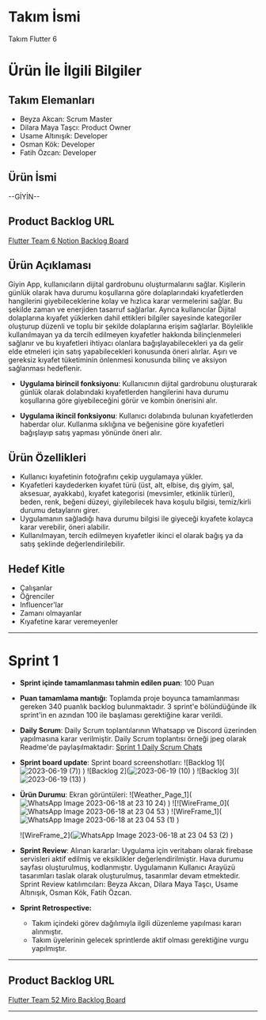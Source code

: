 # **Takım İsmi**

Takım Flutter 6

# Ürün İle İlgili Bilgiler

## Takım Elemanları
- Beyza Akcan: Scrum Master
- Dilara Maya Taşcı: Product Owner
- Usame Altınışık: Developer
- Osman Kök: Developer
- Fatih Özcan: Developer

## Ürün İsmi

--GİYİN--

## Product Backlog URL

[Flutter Team 6 Notion Backlog Board](https://www.notion.so/e12b45d9475e4d28bc8ec76476316a03?v=9f50567ba551486eb9867075bc6077c4)


## Ürün Açıklaması

Giyin App, kullanıcıların dijital gardrobunu oluşturmalarını sağlar. Kişilerin günlük olarak hava durumu koşullarına göre dolaplarındaki kıyafetlerden hangilerini giyebileceklerine kolay ve hızlıca karar vermelerini sağlar. Bu şekilde zaman ve enerjiden tasarruf sağlarlar. Ayrıca kullanıcılar Dijital dolaplarına kıyafet yüklerken dahil ettikleri bilgiler sayesinde kategoriler oluşturup düzenli ve toplu bir şekilde dolaplarına erişim sağlarlar. Böylelikle kullanılmayan ya da tercih edilmeyen kıyafetler hakkında bilinçlenmeleri sağlanır ve bu kıyafetleri ihtiyacı olanlara bağışlayabilecekleri ya da gelir elde etmeleri için satış yapabilecekleri konusunda öneri alırlar. Aşırı ve gereksiz kıyafet tüketiminin önlenmesi konusunda bilinç ve aksiyon sağlanması hedeflenir.

- **Uygulama birincil fonksiyonu**: Kullanıcının dijital gardrobunu oluşturarak günlük olarak dolabındaki kıyafetlerden hangilerini hava durumu koşullarına göre giyebileceğini görür ve kombin önerisini alır. 

- **Uygulama ikincil fonksiyonu**: Kullanıcı dolabında bulunan kıyafetlerden haberdar olur. Kullanma sıklığına ve beğenisine göre kıyafetleri bağışlayıp satış yapması yönünde öneri alır. 


## Ürün Özellikleri

- Kullanıcı kıyafetinin fotoğrafını çekip uygulamaya yükler.
- Kıyafetleri kaydederken kıyafet türü (üst, alt, elbise, dış giyim, şal, aksesuar, ayakkabı), kıyafet kategorisi (mevsimler, etkinlik türleri), beden, renk, beğeni düzeyi, giyilebilecek hava koşulu bilgisi, temiz/kirli durumu detaylarını girer.
- Uygulamanın sağladığı hava durumu bilgisi ile giyeceği kıyafete kolayca karar verebilir, öneri alabilir.
- Kullanılmayan, tercih edilmeyen kıyafetler ikinci el olarak bağış ya da satış şeklinde değerlendirilebilir.


## Hedef Kitle

- Çalışanlar
- Öğrenciler
- Influencer'lar
- Zamanı olmayanlar
- Kıyafetine karar veremeyenler




---

# Sprint 1

- **Sprint içinde tamamlanması tahmin edilen puan**: 100 Puan


- **Puan tamamlama mantığı**: Toplamda proje boyunca tamamlanması gereken 340 puanlık backlog bulunmaktadır. 3 sprint'e bölündüğünde ilk sprint'in en azından 100 ile başlaması gerektiğine karar verildi.


- **Daily Scrum**: Daily Scrum toplantılarının Whatsapp ve Discord üzerinden yapılmasına karar verilmiştir. Daily Scrum toplantısı örneği jpeg olarak Readme'de paylaşılmaktadır: [Sprint 1 Daily Scrum Chats](https://github.com/........)

- **Sprint board update**: Sprint board screenshotları: 
![Backlog 1](![2023-06-19 (7)](https://github.com/ookokk/f6_bootcamp/assets/135658088/84638f0b-c630-4c91-bbef-7663a5ea772d)) 
)
![Backlog 2](![2023-06-19 (10)](https://github.com/ookokk/f6_bootcamp/assets/135658088/e174723b-a30b-49cf-9bd2-3d08a17aa272)
)
![Backlog 3](![2023-06-19 (13)](https://github.com/ookokk/f6_bootcamp/assets/135658088/dad894f0-ebbc-4e4f-bad6-bf79b89d8d76)
)


- **Ürün Durumu**: Ekran görüntüleri:
  ![Weather_Page_1](![WhatsApp Image 2023-06-18 at 23 10 24](https://github.com/ookokk/f6_bootcamp/assets/135658088/5c8574d5-25d6-4ed7-9518-fd7d5f0026bf))
)
  ![![WireFrame_0](![WhatsApp Image 2023-06-18 at 23 04 53](https://github.com/ookokk/f6_bootcamp/assets/135658088/34eac454-c106-4109-a0c2-3c56aace6b43)
)
  ![WireFrame_1](![WhatsApp Image 2023-06-18 at 23 04 53 (1)](https://github.com/ookokk/f6_bootcamp/assets/135658088/a1addd7e-adfd-4b79-a758-32684f1118ab)
)

  ![WireFrame_2](![WhatsApp Image 2023-06-18 at 23 04 53 (2)](https://github.com/ookokk/f6_bootcamp/assets/135658088/d96efa13-f70a-4407-807c-b169d359ae71)
)

- **Sprint Review**: 
Alınan kararlar: Uygulama için veritabanı olarak firebase servisleri aktif edilmiş ve eksiklikler değerlendirilmiştir. Hava durumu sayfası oluşturulmuş, kodlanmıştır. Uygulamanın Kullanıcı Arayüzü tasarımları taslak olarak oluşturulmuş, tasarımlar devam etmektedir. Sprint Review katılımcıları: Beyza Akcan, Dilara Maya Taşcı, Usame Altınışık, Osman Kök, Fatih Özcan.

- **Sprint Retrospective:**
  - Takım içindeki görev dağılımıyla ilgili düzenleme yapılması kararı alınmıştır.
  - Takım üyelerinin gelecek sprintlerde aktif olması gerektiğine vurgu yapılmıştır.
 


---

## Product Backlog URL

[Flutter Team 52 Miro Backlog Board](https://miro.com/app/board/uXjVO4kRs2w=/)

---

